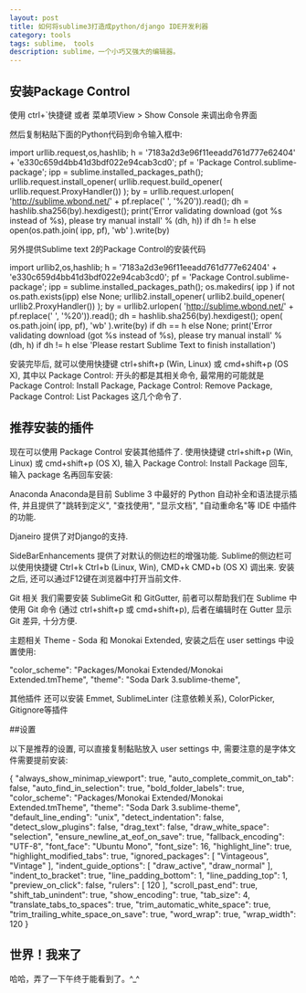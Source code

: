 ```yaml
---
layout: post
title: 如何将sublime3打造成python/django IDE开发利器
category: tools
tags: sublime， tools
description: sublime，一个小巧又强大的编辑器。
---
```


## 安装Package Control

  使用 ctrl+`快捷键 或者 菜单项View > Show Console 来调出命令界面

  然后复制粘贴下面的Python代码到命令输入框中:

  import urllib.request,os,hashlib; h = '7183a2d3e96f11eeadd761d777e62404' + 'e330c659d4bb41d3bdf022e94cab3cd0'; pf = 'Package Control.sublime-package'; ipp = sublime.installed_packages_path(); urllib.request.install_opener( urllib.request.build_opener( urllib.request.ProxyHandler()) ); by = urllib.request.urlopen( 'http://sublime.wbond.net/' + pf.replace(' ', '%20')).read(); dh = hashlib.sha256(by).hexdigest(); print('Error validating download (got %s instead of %s), please try manual install' % (dh, h)) if dh != h else open(os.path.join( ipp, pf), 'wb' ).write(by)

  另外提供Sublime text 2的Package Control的安装代码

  import urllib2,os,hashlib; h = '7183a2d3e96f11eeadd761d777e62404' + 'e330c659d4bb41d3bdf022e94cab3cd0'; pf = 'Package Control.sublime-package'; ipp = sublime.installed_packages_path(); os.makedirs( ipp ) if not os.path.exists(ipp) else None; urllib2.install_opener( urllib2.build_opener( urllib2.ProxyHandler()) ); by = urllib2.urlopen( 'http://sublime.wbond.net/' + pf.replace(' ', '%20')).read(); dh = hashlib.sha256(by).hexdigest(); open( os.path.join( ipp, pf), 'wb' ).write(by) if dh == h else None; print('Error validating download (got %s instead of %s), please try manual install' % (dh, h) if dh != h else 'Please restart Sublime Text to finish installation')

安装完毕后, 就可以使用快捷键 ctrl+shift+p (Win, Linux) 或 cmd+shift+p (OS X), 其中以 Package Control: 开头的都是其相关命令, 最常用的可能就是 Package Control: Install Package, Package Control: Remove Package, Package Control: List Packages 这几个命令了.

## 推荐安装的插件

现在可以使用 Package Control 安装其他插件了. 使用快捷键 ctrl+shift+p (Win, Linux) 或 cmd+shift+p (OS X), 输入 Package Control: Install Package 回车, 输入 package 名再回车安装:

Anaconda
Anaconda是目前 Sublime 3 中最好的 Python 自动补全和语法提示插件, 并且提供了"跳转到定义", "查找使用", "显示文档", "自动重命名"等 IDE 中插件的功能.

Djaneiro
提供了对Django的支持.

SideBarEnhancements
提供了对默认的侧边栏的增强功能. Sublime的侧边栏可以使用快捷键 Ctrl+k Ctrl+b (Linux, Win), CMD+k CMD+b (OS X) 调出来. 安装之后, 还可以通过F12键在浏览器中打开当前文件.

Git 相关
我们需要安装 SublimeGit 和 GitGutter, 前者可以帮助我们在 Sublime 中使用 Git 命令 (通过 ctrl+shift+p 或 cmd+shift+p), 后者在编辑时在 Gutter 显示 Git 差异, 十分方便.

主题相关
Theme - Soda 和 Monokai Extended, 安装之后在 user settings 中设置使用:

  "color_scheme": "Packages/Monokai Extended/Monokai Extended.tmTheme",
  "theme": "Soda Dark 3.sublime-theme",


其他插件
还可以安装 Emmet, SublimeLinter (注意依赖关系), ColorPicker, Gitignore等插件

##设置

以下是推荐的设置, 可以直接复制黏贴放入 user settings 中, 需要注意的是字体文件需要提前安装:

  {
    "always_show_minimap_viewport": true,
    "auto_complete_commit_on_tab": false,
    "auto_find_in_selection": true,
    "bold_folder_labels": true,
    "color_scheme": "Packages/Monokai Extended/Monokai Extended.tmTheme",
    "theme": "Soda Dark 3.sublime-theme",
    "default_line_ending": "unix",
    "detect_indentation": false,
    "detect_slow_plugins": false,
    "drag_text": false,
    "draw_white_space": "selection",
    "ensure_newline_at_eof_on_save": true,
    "fallback_encoding": "UTF-8",
    "font_face": "Ubuntu Mono",
    "font_size": 16,
    "highlight_line": true,
    "highlight_modified_tabs": true,
    "ignored_packages":
    [
      "Vintageous",
      "Vintage"
    ],
    "indent_guide_options":
    [
      "draw_active",
      "draw_normal"
    ],
    "indent_to_bracket": true,
    "line_padding_bottom": 1,
    "line_padding_top": 1,
    "preview_on_click": false,
    "rulers":
    [
      120
    ],
    "scroll_past_end": true,
    "shift_tab_unindent": true,
    "show_encoding": true,
    "tab_size": 4,
    "translate_tabs_to_spaces": true,
    "trim_automatic_white_space": true,
    "trim_trailing_white_space_on_save": true,
    "word_wrap": true,
    "wrap_width": 120
  }


## 世界！我来了
哈哈，弄了一下午终于能看到了。^_^